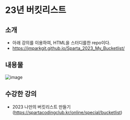 # 23년 버킷리스트

## 소개
- 아래 강의를 이용하여, HTML을 스터디를한 repo이다. 
- https://jmparkgit.github.io/Sparta_2023_My_Bucketlist/

## 내용물
![image](https://user-images.githubusercontent.com/84515872/210824188-5012eff7-d04b-4b8d-9ebb-263b030123de.png)

## 수강한 강의
- 2023 나만의 버킷리스트 만들기(https://spartacodingclub.kr/online/special/bucketlist)


